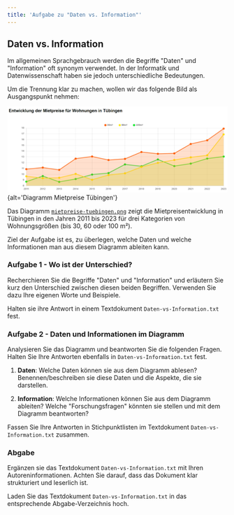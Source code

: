 ```yaml
---
title: 'Aufgabe zu "Daten vs. Information"'
---
```


## Daten vs. Information

Im allgemeinen Sprachgebrauch werden die Begriffe "Daten" und "Information" oft synonym verwendet. In der Informatik und Datenwissenschaft haben sie jedoch unterschiedliche Bedeutungen.

Um die Trennung klar zu machen, wollen wir das folgende Bild als Ausgangspunkt nehmen:

![Mietpreise Tübingen](fig/mietpreise.tuebingen.png){alt='Diagramm Mietpreise Tübingen'}

Das Diagramm [`mietpreise-tuebingen.png`](https://raw.githubusercontent.com/Dr-Eberle-Zentrum/FDM-basics/main/instructors/fig/mietpreise-tuebingen.png) zeigt die Mietpreisentwicklung in Tübingen in den Jahren 2011 bis 2023 für drei Kategorien von Wohnungsgrößen (bis 30, 60 oder 100 m²).

Ziel der Aufgabe ist es, zu überlegen, welche Daten und welche Informationen man aus diesem Diagramm ableiten kann.


### Aufgabe 1 - Wo ist der Unterschied?

Recherchieren Sie die Begriffe "Daten" und "Information" und erläutern Sie kurz den Unterschied zwischen diesen beiden Begriffen. Verwenden Sie dazu Ihre eigenen Worte und Beispiele.

Halten sie ihre Antwort in einem Textdokument `Daten-vs-Information.txt` fest.

### Aufgabe 2 - Daten und Informationen im Diagramm

Analysieren Sie das Diagramm und beantworten Sie die folgenden Fragen. Halten Sie Ihre Antworten ebenfalls in `Daten-vs-Information.txt` fest.


1. **Daten**: Welche Daten können sie aus dem Diagramm ablesen? Benennen/beschreiben sie diese Daten und die Aspekte, die sie darstellen.

2. **Information**: Welche Informationen können Sie aus dem Diagramm ableiten?
   Welche "Forschungsfragen" könnten sie stellen und mit dem Diagramm beantworten?

Fassen Sie Ihre Antworten in Stichpunktlisten im Textdokument `Daten-vs-Information.txt` zusammen.


### Abgabe

Ergänzen sie das Textdokument `Daten-vs-Information.txt` mit Ihren Autoreninformationen. Achten Sie darauf, dass das Dokument klar strukturiert und leserlich ist.

Laden Sie das Textdokument `Daten-vs-Information.txt` in das entsprechende Abgabe-Verzeichnis hoch.

